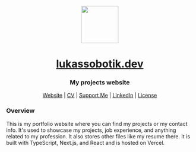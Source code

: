 <p align="center">
<img style="align:center;" src="/public/favicon.ico" alt="" width="100" />
<h1 align="center"><a href="https://lukassobotik.dev">lukassobotik.dev</a></h1>
<h3 align="center">My projects website</h3>
<p align="center">
<a href="https://lukassobotik.dev">Website</a> | <a href="https://lukassobotik.dev/resume/java.pdf">CV</a> | <a href="https://www.buymeacoffee.com/lukassobotik">Support Me</a> | <a href="https://www.linkedin.com/in/lukassobotik/">LinkedIn</a> | <a href="https://github.com/lukassobotik/personal-website/blob/main/LICENSE">License</a>
</p>

### Overview
This is my portfolio website where you can find my projects or my contact info.
It's used to showcase my projects, job experience, and anything related to my profession. It also stores other files like my resume there.
It is built with TypeScript, Next.js, and React and is hosted on Vercel.
